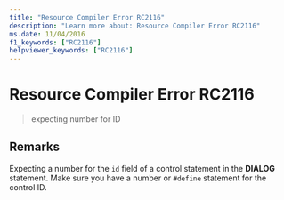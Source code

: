 ```yaml
---
title: "Resource Compiler Error RC2116"
description: "Learn more about: Resource Compiler Error RC2116"
ms.date: 11/04/2016
f1_keywords: ["RC2116"]
helpviewer_keywords: ["RC2116"]
---
```

# Resource Compiler Error RC2116

> expecting number for ID

## Remarks

Expecting a number for the `id` field of a control statement in the **DIALOG** statement. Make sure you have a number or `#define` statement for the control ID.
